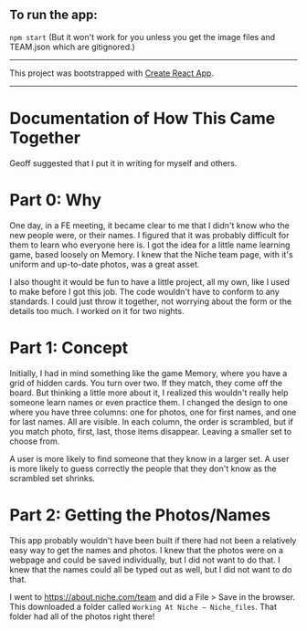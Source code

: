 ## To run the app: 
`npm start` 
(But it won't work for you unless you get the image files and TEAM.json which are gitignored.)

----

This project was bootstrapped with [Create React App](https://github.com/facebookincubator/create-react-app).

----

# Documentation of How This Came Together

Geoff suggested that I put it in writing for myself and others. 

# Part 0: Why

One day, in a FE meeting, it became clear to me that I didn't know who the new people were, or their names. I figured that it was probably difficult for them to learn who everyone here is. I got the idea for a little name learning game, based loosely on Memory. I knew that the Niche team page, with it's uniform and up-to-date photos, was a great asset.

I also thought it would be fun to have a little project, all my own, like I used to make before I got this job. The code wouldn't have to conform to any standards. I could just throw it together, not worrying about the form or the details too much. I worked on it for two nights.

# Part 1: Concept

Initially, I had in mind something like the game Memory, where you have a grid of hidden cards. You turn over two. If they match, they come off the board. But thinking a little more about it, I realized this wouldn't really help someone learn names or even practice them. I changed the design to one where you have three columns: one for photos, one for first names, and one for last names. All are visible. In each column, the order is scrambled, but if you match photo, first, last, those items disappear. Leaving a smaller set to choose from.

A user is more likely to find someone that they know in a larger set. A user is more likely to guess correctly the people that they don't know as the scrambled set shrinks. 

# Part 2: Getting the Photos/Names

This app probably wouldn't have been built if there had not been a relatively easy way to get the names and photos. I knew that the photos were on a webpage and could be saved individually, but I did not want to do that. I knew that the names could all be typed out as well, but I did not want to do that. 

I went to https://about.niche.com/team and did a File > Save in the browser. This downloaded a folder called `Working At Niche – Niche_files`. That folder had all of the photos right there!
